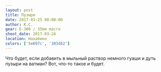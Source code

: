 ```yaml
---
layout: post
title: Пузыри
date: 2017-03-25 00:00:00
author: К.С.
gear: E-300 / 35mm macro
shoot_date: 2017-03-24
location: Нахабино
colors: ['5e697c', '303d62']
---
```


Что будет, если добавить в мыльный раствор немного гуаши и дуть пузыри на ватман? Вот, что-то такое и будет.
